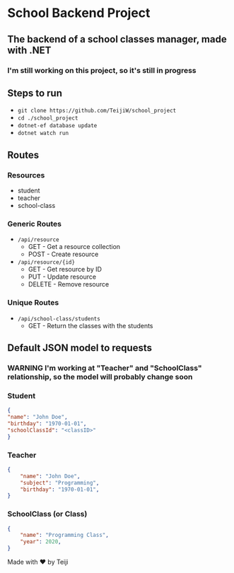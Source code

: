 # School Backend Project

## The backend of a school classes manager, made with .NET

### I'm still working on this project, so it's still in progress

## Steps to run

-   `git clone https://github.com/TeijiW/school_project`
-   `cd ./school_project`
-   `dotnet-ef database update`
-   `dotnet watch run`

## Routes

### Resources

-   student
-   teacher
-   school-class

### Generic Routes

-   `/api/resource`
    -   GET - Get a resource collection
    -   POST - Create resource
-   `/api/resource/{id}`
    -   GET - Get resource by ID
    -   PUT - Update resource
    -   DELETE - Remove resource

### Unique Routes

-   `/api/school-class/students`
    -   GET - Return the classes with the students

## Default JSON model to requests

### **WARNING** I'm working at "Teacher" and "SchoolClass" relationship, so the model will probably change soon

### Student

```JSON
{
"name": "John Doe",
"birthday": "1970-01-01",
"schoolClassId": "<classID>"
}
```

### Teacher

```JSON
{
	"name": "John Doe",
	"subject": "Programming",
	"birthday": "1970-01-01",
}
```

### SchoolClass (or Class)

```JSON
{
	"name": "Programming Class",
	"year": 2020,
}
```

Made with :heart: by Teiji
